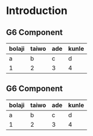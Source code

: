 # Introduction

## G6 Component
| bolaji | taiwo | ade | kunle |
|--------|-------|-----|-------|
| a      | b     | c   | d     |
| 1      | 2     | 3   | 4     |

## G6 Component

| bolaji | taiwo | ade | kunle |
|--------|-------|-----|-------|
| a      | b     | c   | d     |
| 1      | 2     | 3   | 4     |

